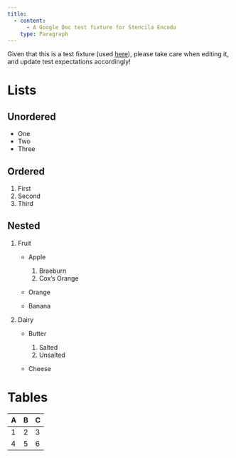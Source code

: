 ```yaml
---
title:
  - content:
      - A Google Doc test fixture for Stencila Encoda
    type: Paragraph
---
```


Given that this is a test fixture (used [here](https://github.com/stencila/encoda/blob/master/src/codecs/gdoc)), please take care when editing it, and update test expectations accordingly!

# Lists

## Unordered

-   One
-   Two
-   Three

## Ordered

1.  First
2.  Second
3.  Third

## Nested

1.  Fruit

    -   Apple

        1.  Braeburn
        2.  Cox’s Orange
    -   Orange
    -   Banana
2.  Dairy

    -   Butter

        1.  Salted
        2.  Unsalted
    -   Cheese

# Tables

| A   | B   | C   |
| --- | --- | --- |
| 1   | 2   | 3   |
| 4   | 5   | 6   |

